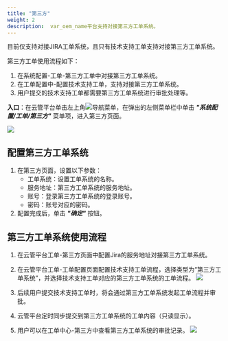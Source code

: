 ```yaml
---
title: "第三方"
weight: 2
description:  var_oem_name平台支持对接第三方工单系统。
---
```


目前仅支持对接JIRA工单系统，且只有技术支持工单支持对接第三方工单系统。

第三方工单使用流程如下：

1. 在系统配置-工单-第三方工单中对接第三方工单系统。
2. 在工单配置中-配置技术支持工单，支持对接第三方工单系统。
3. 用户提交的技术支持工单都需要第三方工单系统进行审批处理等。


**入口**：在云管平台单击左上角![](../../../images/intro/nav.png)导航菜单，在弹出的左侧菜单栏中单击 **_"系统配置/工单/第三方"_** 菜单项，进入第三方页面。

![](../../../images/system/thirdprocess.png)

## 配置第三方工单系统

1. 在第三方页面，设置以下参数：
    - 工单系统：设置工单系统的名称。
    - 服务地址：第三方工单系统的服务地址。
    - 账号：登录第三方工单系统的登录账号。
    - 密码：账号对应的密码。
2. 配置完成后，单击 **_"确定"_** 按钮。 


## 第三方工单系统使用流程

1. 在云管平台工单-第三方页面中配置Jira的服务地址对接第三方工单系统。
2. 在云管平台工单-工单配置页面配置技术支持工单流程，选择类型为“第三方工单系统”，并选择技术支持工单对应的第三方工单系统的工单流程。
   ![](../../../images/system/workordersetting.png)

3. 后续用户提交技术支持工单时，将会通过第三方工单系统发起工单流程并审批。
4. 云管平台定时同步提交到第三方工单系统的工单内容（只读显示）。
5. 用户可以在工单中心-第三方中查看第三方工单系统的审批记录。
   ![](../../../images/system/thirdresult.png)